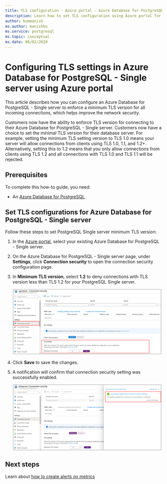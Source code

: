 ```yaml
---
title: TLS configuration - Azure portal - Azure Database for PostgreSQL - Single server
description: Learn how to set TLS configuration using Azure portal for your Azure Database for PostgreSQL Single server 
author: kummanish
ms.author: manishku
ms.service: postgresql
ms.topic: conceptual
ms.date: 06/02/2020
---
```


# Configuring TLS settings in Azure Database for PostgreSQL - Single server using Azure portal

This article describes how you can configure an Azure Database for PostgreSQL - Single server to enforce a minimum TLS version for all incoming connections, which helps improve the network security.

Customers now have the ability to enforce TLS version for connecting to their Azure Database for PostgreSQL - Single server. Customers now have a choice to set the minimal TLS version for their database server. For example, setting the minimum TLS setting version to TLS 1.0 means your server will allow connections from clients using TLS 1.0, 1.1, and 1.2+. Alternatively, setting this to 1.2 means that you only allow connections from clients using TLS 1.2 and all connections with TLS 1.0 and TLS 1.1 will be rejected.

## Prerequisites

To complete this how-to guide, you need:

* An [Azure Database for PostgreSQL](quickstart-create-server-database-portal.md)

## Set TLS configurations for Azure Database for PostgreSQL - Single server

Follow these steps to set PostgreSQL Single server minimum TLS version:

1. In the [Azure portal](https://portal.azure.com/), select your existing Azure Database for PostgreSQL - Single server.

1.  On the Azure Database for PostgreSQL - Single server page, under **Settings**, click **Connection security** to open the connection security configuration page.

1. In **Minimum TLS version**, select **1.2** to deny connections with TLS version less than TLS 1.2 for your PostgreSQL Single server.

    ![Azure Database for PostgreSQL Single - server TLS configuration](./media/howto-tls-configurations/setting-tls-value.png)

1. Click **Save** to save the changes.

1. A notification will confirm that connection security setting was successfully enabled.

    ![Azure Database for PostgreSQL - Single server TLS configuration success](./media/howto-tls-configurations/setting-tls-value-success.png)

## Next steps

Learn about [how to create alerts on metrics](howto-alert-on-metric.md)